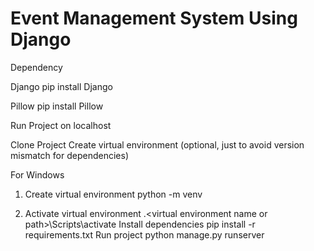 
# Event Management System Using Django
Dependency

Django pip install Django

Pillow pip install Pillow

Run Project on localhost

Clone Project
Create virtual environment (optional, just to avoid version mismatch for dependencies)

For Windows

1. Create virtual environment
python -m venv <virtual environment name or path>

2. Activate virtual environment
.\<virtual environment name or path>\Scripts\activate
Install dependencies
pip install -r requirements.txt
Run project
python manage.py runserver
